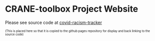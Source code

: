 # CRANE-toolbox Project Website
Please see source code at [covid-racism-tracker](https://github.com/CRANE-toolbox/covid-racism-tracker)

<sub><sub> (This is placed here so that it is copied to the github pages repository for display and back linking to the source code)<sub>
